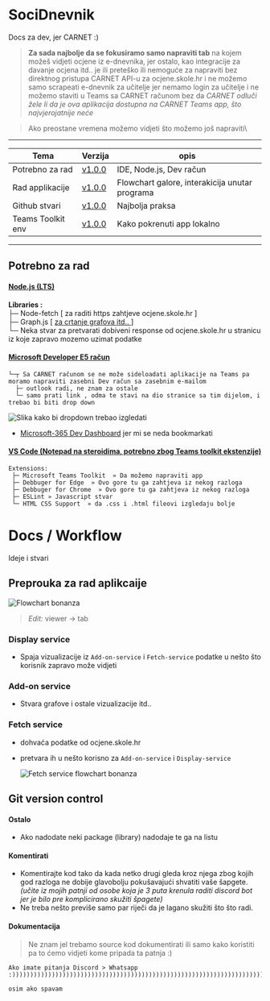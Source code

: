 # SociDnevnik
Docs za dev, jer CARNET   :)

> **Za sada najbolje da se fokusiramo samo napraviti tab** na kojem možeš vidjeti ocjene iz e-dnevnika, jer ostalo, kao integracije za davanje ocjena itd.. je ili preteško ili nemoguće za napraviti bez direktnog pristupa CARNET API-u za ocjene.skole.hr i ne možemo samo scrapeati e-dnevnik za učitelje jer nemamo login za učitelje i ne možemo staviti u Teams sa CARNET računom bez da *CARNET odluči žele li da je ova aplikacija dostupna na CARNET Teams app, što najvjerojatnije neće*

> Ako preostane vremena možemo vidjeti što možemo još napraviti\
- - - -
 Tema              | Verzija                                | opis
------             | ------                                 | -----
 Potrebno za rad   | [v1.0.0](#potrebno-za-rad)             | IDE, Node.js, Dev račun
 Rad applikacije   | [v1.0.0](#preprouka-za-rad-aplikcaije) | Flowchart galore, interakicija unutar programa
 Github stvari     | [v1.0.0](#git-version-control)         | Najbolja praksa
 Teams Toolkit env | [v1.0.0](https://github.com/Bepino/SociDnevnik/tree/main/Docs) | Kako pokrenuti app lokalno

- - - -
## Potrebno za rad 

#### [Node.js (LTS)](https://nodejs.org/en/download/)

   **Libraries :**\
       ├─ Node-fetch [ za raditi https zahtjeve ocjene.skole.hr ]\
       ├─ Graph.js  [ [ za crtanje grafova itd.. ](https://www.chartjs.org/docs/latest/getting-started/installation.html#npm) ]\
       └─ Neka stvar za pretvarati dobiveni response od ocjene.skole.hr u stranicu iz koje zapravo mozemo uzimat podatke

#### [Microsoft Developer E5 račun](https://docs.microsoft.com/en-us/microsoftteams/platform/build-your-first-app/build-first-app-overview#set-up-your-development-account)
    └─┬ Sa CARNET računom se ne može sideloadati aplikacije na Teams pa moramo napraviti zasebni Dev račun sa zasebnim e-mailom 
      ├─ outlook radi, ne znam za ostale
      └─ samo prati link , odma te stavi na dio stranice sa tim dijelom, i trebao bi biti drop down
      
![Slika kako bi dropdown trebao izgledati](https://imgur.com/LagiYU6.png "Izgled drop downa")
- [Microsoft-365 Dev Dashboard](https://developer.microsoft.com/en-us/microsoft-365/profile/) jer mi se neda bookmarkati
    

#### [VS Code (Notepad na steroidima, potrebno zbog Teams toolkit ekstenzije)](https://code.visualstudio.com) 

    Extensions:
     ├─ Microsoft Teams Toolkit  » Da možemo napraviti app
     ├─ Debbuger for Edge  » Ovo gore tu ga zahtjeva iz nekog razloga
     ├─ Debbuger for Chrome  » Ovo gore tu ga zahtjeva iz nekog razloga
     ├─ ESLint » Javascript stvar
     └─ HTML CSS Support  » da .css i .html fileovi izgledaju bolje 

# Docs / Workflow 

Ideje i stvari 

## Preprouka za rad aplikcaije 

![Flowchart bonanza](https://imgur.com/AZXCa8x.png "Wow!!!")    

> *Edit:* viewer -> tab 

### Display service
-   Spaja vizualizacije iz `Add-on-service` i `Fetch-service` podatke u nešto što korisnik zapravo može vidjeti

### Add-on service
-   Stvara grafove i ostale vizualizacije itd..

### Fetch service
-   dohvaća podatke od ocjene.skole.hr
-   pretvara ih u nešto korisno za `Add-on-service` i `Display-service`

    ![Fetch service flowchart bonanza](https://imgur.com/y7j01A8.png "Nice!!! very wow!!! :(")


## Git version control 

#### Ostalo
-   Ako nadodate neki package (library) nadodaje te ga na listu

#### Komentirati
- Komentirajte kod tako da kada netko drugi gleda kroz njega zbog kojih god razloga ne dobije glavobolju pokušavajući shvatiti vaše šapgete.\
 *(učite iz mojih patnji od osobe koja je 3 puta krenula raditi discord bot jer je bilo pre komplicirano skužiti špagete)*
- Ne treba nešto previše samo par riječi da je lagano skužiti što što radi.

#### Dokumentacija
> Ne znam jel trebamo source kod dokumentirati ili samo kako koristiti pa to ćemo vidjeti kome pripada ta patnja :)


``` 
Ako imate pitanja Discord > Whatsapp :))))))))))))))))))))))))))))))))))))))))))))))))))))))))))))))))))))))))))))))))))))

osim ako spavam
```
